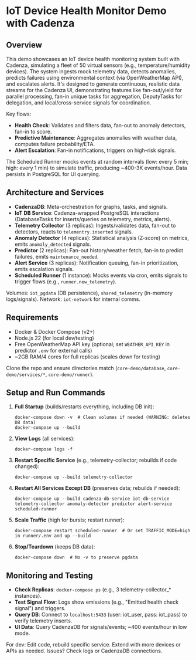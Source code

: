 # IoT Device Health Monitor Demo with Cadenza

## Overview

This demo showcases an IoT device health monitoring system built with Cadenza, simulating a fleet of 50 virtual sensors (e.g., temperature/humidity devices). The system ingests mock telemetry data, detects anomalies, predicts failures using environmental context (via OpenWeatherMap API), and escalates alerts. It's designed to generate continuous, realistic data streams for the Cadenza UI, demonstrating features like fan-out/yield for parallel processing, fan-in unique tasks for aggregation, DeputyTasks for delegation, and local/cross-service signals for coordination.

Key flows:
- **Health Check**: Validates and filters data, fan-out to anomaly detectors, fan-in to score.
- **Predictive Maintenance**: Aggregates anomalies with weather data, computes failure probability/ETA.
- **Alert Escalation**: Fan-in notifications, triggers on high-risk signals.

The Scheduled Runner mocks events at random intervals (low: every 5 min; high: every 1 min) to simulate traffic, producing ~400-3K events/hour. Data persists in PostgreSQL for UI querying.

## Architecture and Services

- **CadenzaDB**: Meta-orchestration for graphs, tasks, and signals.
- **IoT DB Service**: Cadenza-wrapped PostgreSQL interactions (DatabaseTasks for inserts/queries on telemetry, metrics, alerts).
- **Telemetry Collector** (3 replicas): Ingests/validates data, fan-out to detectors, reacts to `telementry.inserted` signals.
- **Anomaly Detector** (4 replicas): Statistical analysis (Z-score) on metrics, emits `anomaly_detected` signals.
- **Predictor** (2 replicas): Fan-out history/weather fetch, fan-in to predict failures, emits `maintenance_needed`.
- **Alert Service** (3 replicas): Notification queuing, fan-in prioritization, emits escalation signals.
- **Scheduled Runner** (1 instance): Mocks events via cron, emits signals to trigger flows (e.g., `runner.new_telemetry`).

Volumes: `iot_pgdata` (DB persistence), `shared_telemetry` (in-memory logs/signals). Network: `iot-network` for internal comms.

## Requirements

- Docker & Docker Compose (v2+)
- Node.js 22 (for local dev/testing)
- Free OpenWeatherMap API key (optional; set `WEATHER_API_KEY` in predictor `.env` for external calls)
- ~2GB RAM/4 cores for full replicas (scales down for testing)

Clone the repo and ensure directories match (`core-demo/database`, `core-demo/services/*`, `core-demo/runner`).

## Setup and Run Commands

1. **Full Startup** (builds/restarts everything, including DB init):
   ```
   docker-compose down -v  # Clean volumes if needed (WARNING: deletes DB data)
   docker-compose up --build
   ```

2. **View Logs** (all services):
   ```
   docker-compose logs -f
   ```

3. **Restart Specific Service** (e.g., telemetry-collector; rebuilds if code changed):
   ```
   docker-compose up --build telemetry-collector
   ```

4. **Restart All Services Except DB** (preserves data; rebuilds if needed):
   ```
   docker-compose up --build cadenza-db-service iot-db-service telemetry-collector anomaly-detector predictor alert-service scheduled-runner
   ```

5. **Scale Traffic** (high for bursts; restart runner):
   ```
   docker-compose restart scheduled-runner  # Or set TRAFFIC_MODE=high in runner/.env and up --build
   ```

6. **Stop/Teardown** (keeps DB data):
   ```
   docker-compose down  # No -v to preserve pgdata
   ```

## Monitoring and Testing

- **Check Replicas**: `docker-compose ps` (e.g., 3 telemetry-collector_* instances).
- **Test Signal Flow**: Logs show emissions (e.g., "Emitted health check signal") and triggers.
- **Query DB**: Connect to `localhost:5433` (user: iot_user, pass: iot_pass) to verify telemetry inserts.
- **UI Data**: Query CadenzaDB for signals/events; ~400 events/hour in low mode.

For dev: Edit code, rebuild specific service. Extend with more devices or APIs as needed. Issues? Check logs or CadenzaDB connections.